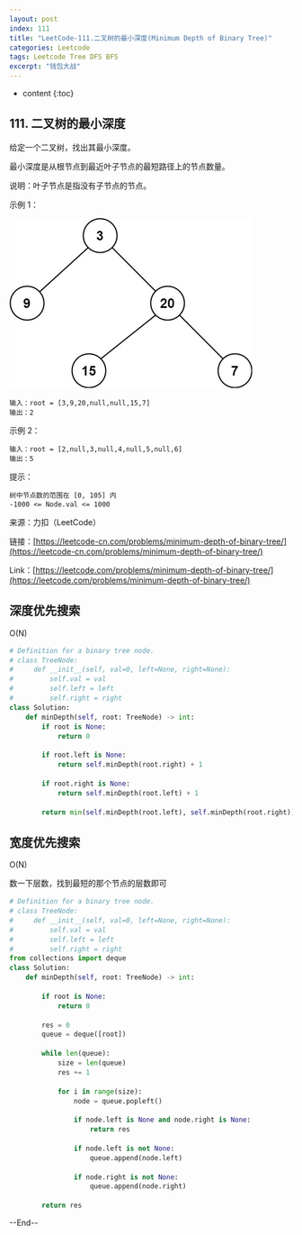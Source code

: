 ```yaml
---
layout: post
index: 111
title: "LeetCode-111.二叉树的最小深度(Minimum Depth of Binary Tree)"
categories: Leetcode
tags: Leetcode Tree DFS BFS
excerpt: "钱包大战"
---
```


* content
{:toc}

## 111. 二叉树的最小深度

给定一个二叉树，找出其最小深度。

最小深度是从根节点到最近叶子节点的最短路径上的节点数量。

说明：叶子节点是指没有子节点的节点。

示例 1：

![图片说明](./images/leetcode-algorithm-111.jpg)

```
输入：root = [3,9,20,null,null,15,7]
输出：2
```

示例 2：

```
输入：root = [2,null,3,null,4,null,5,null,6]
输出：5
```

提示：

```
树中节点数的范围在 [0, 105] 内
-1000 <= Node.val <= 1000
```

来源：力扣（LeetCode）

链接：[https://leetcode-cn.com/problems/minimum-depth-of-binary-tree/](https://leetcode-cn.com/problems/minimum-depth-of-binary-tree/)

Link：[https://leetcode.com/problems/minimum-depth-of-binary-tree/](https://leetcode.com/problems/minimum-depth-of-binary-tree/)

## 深度优先搜索

O(N)

```python
# Definition for a binary tree node.
# class TreeNode:
#     def __init__(self, val=0, left=None, right=None):
#         self.val = val
#         self.left = left
#         self.right = right
class Solution:
    def minDepth(self, root: TreeNode) -> int:
        if root is None:
            return 0
                  
        if root.left is None:
            return self.minDepth(root.right) + 1
        
        if root.right is None:
            return self.minDepth(root.left) + 1
        
        return min(self.minDepth(root.left), self.minDepth(root.right)) + 1
```

## 宽度优先搜索

O(N)

数一下层数，找到最短的那个节点的层数即可

```python
# Definition for a binary tree node.
# class TreeNode:
#     def __init__(self, val=0, left=None, right=None):
#         self.val = val
#         self.left = left
#         self.right = right
from collections import deque
class Solution:
    def minDepth(self, root: TreeNode) -> int:
        
        if root is None:
            return 0
        
        res = 0
        queue = deque([root])
        
        while len(queue):
            size = len(queue)
            res += 1
    
            for i in range(size):
                node = queue.popleft()

                if node.left is None and node.right is None:
                    return res

                if node.left is not None:
                    queue.append(node.left)

                if node.right is not None:
                    queue.append(node.right)
            
        return res
```

--End--


